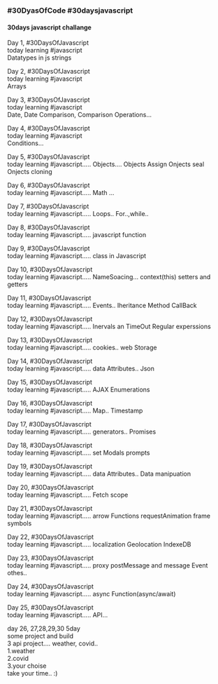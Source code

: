 <h3>#30DyasOfCode #30daysjavascript </h3>

 <h4> 30days javascript challange</h4>

Day 1, #30DaysOfJavascript  
today learning #javascript  
Datatypes in js
strings

Day 2, #30DaysOfJavascript  
today learning #javascript  
Arrays

Day 3, #30DaysOfJavascript  
today learning #javascript  
Date,
Date Comparison,
Comparison Operations...

Day 4, #30DaysOfJavascript  
today learning #javascript  
Conditions...

Day 5, #30DaysOfJavascript  
today learning #javascript.....
Objects....
Objects Assign
Onjects seal
Onjects cloning

Day 6, #30DaysOfJavascript  
today learning #javascript.....
Math ...

Day 7, #30DaysOfJavascript  
today learning #javascript.....
Loops..
For..,while..

Day 8, #30DaysOfJavascript  
today learning #javascript.....
javascript function

Day 9, #30DaysOfJavascript  
today learning #javascript.....
class in Javascript

Day 10, #30DaysOfJavascript  
today learning #javascript.....
NameSoacing...
context(this)
setters and getters

Day 11, #30DaysOfJavascript  
today learning #javascript.....
Events..
Iheritance
Method
CallBack

Day 12, #30DaysOfJavascript  
today learning #javascript.....
Inervals an TimeOut
Regular experssions

Day 13, #30DaysOfJavascript  
today learning #javascript.....
cookies..
web Storage

Day 14, #30DaysOfJavascript  
today learning #javascript.....
data Attributes..
Json

Day 15, #30DaysOfJavascript  
today learning #javascript.....
AJAX
Enumerations

Day 16, #30DaysOfJavascript  
today learning #javascript.....
Map..
Timestamp

Day 17, #30DaysOfJavascript  
today learning #javascript.....
generators..
Promises

Day 18, #30DaysOfJavascript  
today learning #javascript.....
set
Modals prompts

Day 19, #30DaysOfJavascript  
today learning #javascript.....
data Attributes..
Data manipuation

Day 20, #30DaysOfJavascript  
today learning #javascript.....
Fetch
scope

Day 21, #30DaysOfJavascript  
today learning #javascript.....
arrow Functions
requestAnimation frame
symbols

Day 22, #30DaysOfJavascript  
today learning #javascript.....
localization
Geolocation
IndexeDB

Day 23, #30DaysOfJavascript  
today learning #javascript.....
proxy
postMessage and message Event
othes..

Day 24, #30DaysOfJavascript  
today learning #javascript.....
async Function(async/await)

Day 25, #30DaysOfJavascript  
today learning #javascript.....
API...

day 26, 27,28,29,30
5day <br>
some project and build <br>
3 api project.... weather, covid.. <br>
1.weather <br>
2.covid <br>
3.your choise <br>
take your time.. :) 
